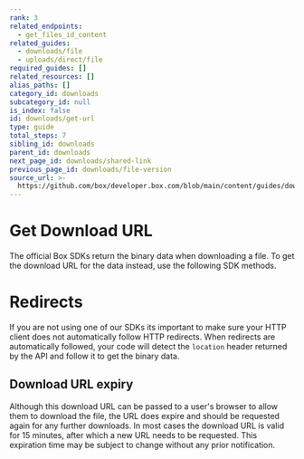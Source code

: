 ```yaml
---
rank: 3
related_endpoints:
  - get_files_id_content
related_guides:
  - downloads/file
  - uploads/direct/file
required_guides: []
related_resources: []
alias_paths: []
category_id: downloads
subcategory_id: null
is_index: false
id: downloads/get-url
type: guide
total_steps: 7
sibling_id: downloads
parent_id: downloads
next_page_id: downloads/shared-link
previous_page_id: downloads/file-version
source_url: >-
  https://github.com/box/developer.box.com/blob/main/content/guides/downloads/get-url.md
---
```

# Get Download URL

The official Box SDKs return the binary data when downloading a file. To get the
download URL for the data instead, use the following SDK methods.

<Samples id='get_files_id_content' variant='get_url' >

</Samples>

<Message warning>

# Redirects

If you are not using one of our SDKs its important to make sure your HTTP
client does not automatically follow HTTP redirects. When redirects are
automatically followed, your code will detect the `location` header returned
by the API and follow it to get the binary data.

</Message>

## Download URL expiry

Although this download URL can be passed to a user's browser to allow them to
download the file, the URL does expire and should be requested again for any
further downloads. In most cases the download URL is valid for 15 minutes, after
which a new URL needs to be requested. This expiration time may be subject to
change without any prior notification.

[api]: e://get_files_id_content